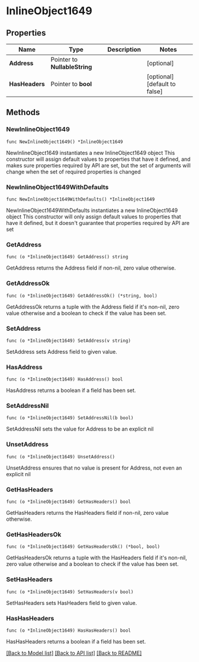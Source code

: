 # InlineObject1649

## Properties

Name | Type | Description | Notes
------------ | ------------- | ------------- | -------------
**Address** | Pointer to **NullableString** |  | [optional] 
**HasHeaders** | Pointer to **bool** |  | [optional] [default to false]

## Methods

### NewInlineObject1649

`func NewInlineObject1649() *InlineObject1649`

NewInlineObject1649 instantiates a new InlineObject1649 object
This constructor will assign default values to properties that have it defined,
and makes sure properties required by API are set, but the set of arguments
will change when the set of required properties is changed

### NewInlineObject1649WithDefaults

`func NewInlineObject1649WithDefaults() *InlineObject1649`

NewInlineObject1649WithDefaults instantiates a new InlineObject1649 object
This constructor will only assign default values to properties that have it defined,
but it doesn't guarantee that properties required by API are set

### GetAddress

`func (o *InlineObject1649) GetAddress() string`

GetAddress returns the Address field if non-nil, zero value otherwise.

### GetAddressOk

`func (o *InlineObject1649) GetAddressOk() (*string, bool)`

GetAddressOk returns a tuple with the Address field if it's non-nil, zero value otherwise
and a boolean to check if the value has been set.

### SetAddress

`func (o *InlineObject1649) SetAddress(v string)`

SetAddress sets Address field to given value.

### HasAddress

`func (o *InlineObject1649) HasAddress() bool`

HasAddress returns a boolean if a field has been set.

### SetAddressNil

`func (o *InlineObject1649) SetAddressNil(b bool)`

 SetAddressNil sets the value for Address to be an explicit nil

### UnsetAddress
`func (o *InlineObject1649) UnsetAddress()`

UnsetAddress ensures that no value is present for Address, not even an explicit nil
### GetHasHeaders

`func (o *InlineObject1649) GetHasHeaders() bool`

GetHasHeaders returns the HasHeaders field if non-nil, zero value otherwise.

### GetHasHeadersOk

`func (o *InlineObject1649) GetHasHeadersOk() (*bool, bool)`

GetHasHeadersOk returns a tuple with the HasHeaders field if it's non-nil, zero value otherwise
and a boolean to check if the value has been set.

### SetHasHeaders

`func (o *InlineObject1649) SetHasHeaders(v bool)`

SetHasHeaders sets HasHeaders field to given value.

### HasHasHeaders

`func (o *InlineObject1649) HasHasHeaders() bool`

HasHasHeaders returns a boolean if a field has been set.


[[Back to Model list]](../README.md#documentation-for-models) [[Back to API list]](../README.md#documentation-for-api-endpoints) [[Back to README]](../README.md)


